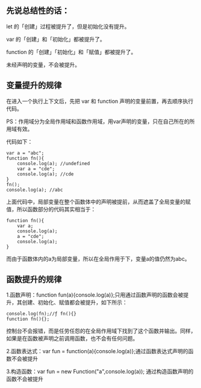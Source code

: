 ## 先说总结性的话：

let 的「创建」过程被提升了，但是初始化没有提升。

var 的「创建」和「初始化」都被提升了。

function 的「创建」「初始化」和「赋值」都被提升了。

未经声明的变量，不会被提升。

## 变量提升的规律
在进入一个执行上下文后，先把 var 和 function 声明的变量前置，再去顺序执行代码。

PS：作用域分为全局作用域和函数作用域，用var声明的变量，只在自己所在的所用域有效。

代码如下：

```
var a = "abc";
function fn(){
    console.log(a); //undefined
    var a = "cde";
    console.log(a); //cde
}
fn();
console.log(a); //abc
```

上面代码中，局部变量在整个函数体中的声明被提前，从而遮盖了全局变量的赋值，所以函数部分的代码其实相当于：

```
function fn(){
	var a;
	console.log(a);
	a = "cde";
	console.log(a);
}
```

而由于函数体内的a为局部变量，所以在全局作用于下，变量a的值仍然为abc。    

## 函数提升的规律

1.函数声明：function fun(a){console.log(a)};只用通过函数声明的函数会被提升，其创建、初始化、赋值都会被提升，如下所示：

```
console.log(fn);//ƒ fn(){}
function fn(){};

```

控制台不会报错，而是任劳任怨的在全局作用域下找到了这个函数并输出。同样，如果是在函数被声明之前调用函数，也不会有任何问题。


2.函数表达式：var fun = function(a){console.log(a)};通过函数表达式声明的函数不会被提升

3.构造函数：var fun = new Function("a",console.log(a));  通过构造函数声明的函数不会被提升  